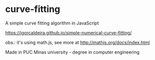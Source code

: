 # curve-fitting
A simple curve fitting algorithm in JavaScript

https://igorcaldeira.github.io/simple-numerical-curve-fitting/

obs.: it's using math.js, see more at http://mathjs.org/docs/index.html


Made in PUC Minas university - degree in computer engineering
